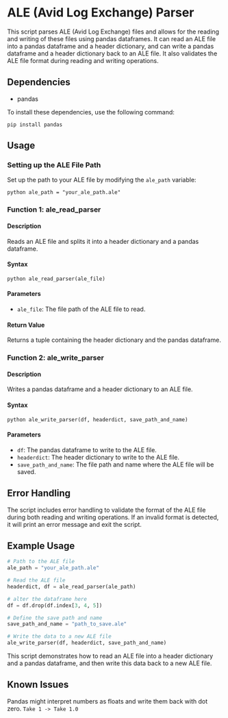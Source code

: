 
# ALE (Avid Log Exchange) Parser

This script parses ALE (Avid Log Exchange) files and allows for the reading and writing of these files using pandas dataframes. It can read an ALE file into a pandas dataframe and a header dictionary, and can write a pandas dataframe and a header dictionary back to an ALE file. It also validates the ALE file format during reading and writing operations.

## Dependencies

- pandas


To install these dependencies, use the following command:


`pip install pandas`

## Usage

### Setting up the ALE File Path

Set up the path to your ALE file by modifying the `ale_path` variable:

`python
ale_path = "your_ale_path.ale"
`

### Function 1: ale_read_parser

#### Description

Reads an ALE file and splits it into a header dictionary and a pandas dataframe.

#### Syntax

`python
ale_read_parser(ale_file)
`

#### Parameters

- `ale_file`: The file path of the ALE file to read.

#### Return Value

Returns a tuple containing the header dictionary and the pandas dataframe.

### Function 2: ale_write_parser

#### Description

Writes a pandas dataframe and a header dictionary to an ALE file.

#### Syntax

`python
ale_write_parser(df, headerdict, save_path_and_name)
`

#### Parameters

- `df`: The pandas dataframe to write to the ALE file.
- `headerdict`: The header dictionary to write to the ALE file.
- `save_path_and_name`: The file path and name where the ALE file will be saved.

## Error Handling

The script includes error handling to validate the format of the ALE file during both reading and writing operations. If an invalid format is detected, it will print an error message and exit the script.

## Example Usage

```python
# Path to the ALE file
ale_path = "your_ale_path.ale"

# Read the ALE file
headerdict, df = ale_read_parser(ale_path)

# alter the dataframe here
df = df.drop(df.index[3, 4, 5])

# Define the save path and name
save_path_and_name = "path_to_save.ale"

# Write the data to a new ALE file
ale_write_parser(df, headerdict, save_path_and_name)
```

This script demonstrates how to read an ALE file into a header dictionary and a pandas dataframe, and then write this data back to a new ALE file.

## Known Issues
Pandas might interpret numbers as floats and write them back with dot zero.
`Take 1 -> Take 1.0`
